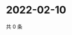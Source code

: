 # 2022-02-10

共 0 条

<!-- BEGIN WEIBO -->
<!-- 最后更新时间 Thu Feb 10 2022 11:11:22 GMT+0800 (China Standard Time) -->

<!-- END WEIBO -->
